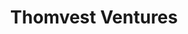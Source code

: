 ---
layout: firm_page
title: "Thomvest Ventures"
id: "thomvest.com"
permalink: "/thomvestventuresthomvest.com/"
website: "https://www.thomvest.com"
offices: "San Francisco (United States), Toronto (Canada)"
investment_stages: "Series A, Series B, Series C"
portfolio_companies: "Cohere, Harness, Isovalent, CyCognito, Qwiet.AI, Clari, Bolster, Willow Servicing, Ladder, Isovalent, Wholesail, CapChase, Maxwell"
portfolio_link: "https://thomvest.com/portfolio"
investment_markets: "Fintech, Proptech, Cybersecurity, Cloud and AI Infrastructure"
founded_year: "1996"
description: "Thomvest is a cross-stage venture capital firm specializing in early-stage, growth-stage, start-up, and mid-venture investments."
linkedin: "https://www.linkedin.com/company/thomvest-ventures/"
twitter: "https://twitter.com/thomvest"
instagram: ""
team_page: "https://thomvest.com/team"
investor_type: "Venture Capital"
crunchbase: "https://www.crunchbase.com/organization/thomvest-ventures"
pitchbook: "https://pitchbook.com/profiles/investor/40995-55"

# SEO Optimization
meta_title: "Thomvest Ventures - VC Firm - projectstartups.com"
meta_description: "Thomvest Ventures, Thomvest is a cross-stage venture capital firm specializing in early-stage, growth-stage, start-up, and mid-venture investments...."
meta_keywords: "Thomvest Ventures, Fintech, Proptech, Cybersecurity, Cloud and AI Infrastructure, VC firm, venture capital, startup investor, projectstartups.com"
canonical_url: "https://vc.projectstartups.com/thomvestventuresthomvest.com/"
---